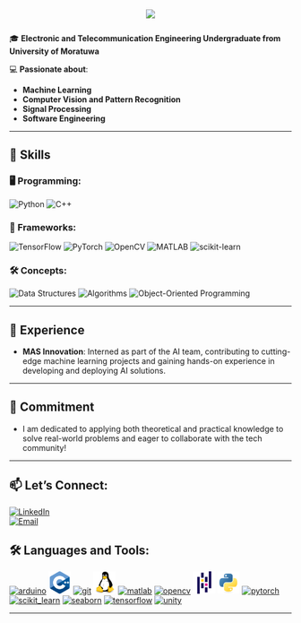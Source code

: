 <h1 align="center">
    <img src="https://readme-typing-svg.herokuapp.com/?font=Righteous&size=35&center=true&vCenter=true&width=500&height=70&duration=4000&lines=Hi+There!+👋;+I'm+Nusrath+Amana!;" />
</h1>

🎓 **Electronic and Telecommunication Engineering Undergraduate from University of Moratuwa** 

💻 **Passionate about**:  
- **Machine Learning**
- **Computer Vision and Pattern Recognition**  
- **Signal Processing**  
- **Software Engineering**  


---

## 🔧 **Skills**  

### 🖥️ Programming:
<p>
  <img src="https://img.shields.io/badge/Python-3776AB?style=for-the-badge&logo=python&logoColor=white" alt="Python" />
  <img src="https://img.shields.io/badge/C++-00599C?style=for-the-badge&logo=cplusplus&logoColor=white" alt="C++" />
</p>

### 🚀 Frameworks:
<p>
  <img src="https://img.shields.io/badge/TensorFlow-FF6F00?style=for-the-badge&logo=tensorflow&logoColor=white" alt="TensorFlow" />
  <img src="https://img.shields.io/badge/PyTorch-EE4C2C?style=for-the-badge&logo=pytorch&logoColor=white" alt="PyTorch" />
  <img src="https://img.shields.io/badge/OpenCV-5C3EE8?style=for-the-badge&logo=opencv&logoColor=white" alt="OpenCV" />
  <img src="https://img.shields.io/badge/MATLAB-0076A8?style=for-the-badge&logo=matlab&logoColor=white" alt="MATLAB" />
  <img src="https://img.shields.io/badge/scikit--learn-F7931E?style=for-the-badge&logo=scikit-learn&logoColor=white" alt="scikit-learn" />
</p>

### 🛠️ Concepts:
<p>
  <img src="https://img.shields.io/badge/Data%20Structures-4CAF50?style=for-the-badge" alt="Data Structures" />
  <img src="https://img.shields.io/badge/Algorithms-009688?style=for-the-badge" alt="Algorithms" />
  <img src="https://img.shields.io/badge/OOP-FFC107?style=for-the-badge" alt="Object-Oriented Programming" />
</p>

---

## 🌟 **Experience**  
- **MAS Innovation**: Interned as part of the AI team, contributing to cutting-edge machine learning projects and gaining hands-on experience in developing and deploying AI solutions.

---

## 🚀 **Commitment**  
- I am dedicated to applying both theoretical and practical knowledge to solve real-world problems and eager to collaborate with the tech community!

---

## 📫 **Let’s Connect**:  
[![LinkedIn](https://img.shields.io/badge/LinkedIn-Nusrath%20Amana-blue?style=for-the-badge&logo=linkedin)](https://www.linkedin.com/in/nusrath-amana/)  
[![Email](https://img.shields.io/badge/Email-nusrathamana526@gmail.com-red?style=for-the-badge&logo=gmail&logoColor=white)](mailto:nusrathamana526@gmail.com)



## 🛠️ **Languages and Tools**:
<p>
  <a href="https://www.arduino.cc/" target="_blank" rel="noreferrer"><img src="https://cdn.worldvectorlogo.com/logos/arduino-1.svg" alt="arduino" width="40" height="40"/></a>
  <a href="https://www.w3schools.com/cpp/" target="_blank" rel="noreferrer"><img src="https://raw.githubusercontent.com/devicons/devicon/master/icons/cplusplus/cplusplus-original.svg" alt="cplusplus" width="40" height="40"/></a>
  <a href="https://git-scm.com/" target="_blank" rel="noreferrer"><img src="https://www.vectorlogo.zone/logos/git-scm/git-scm-icon.svg" alt="git" width="40" height="40"/></a>
  <a href="https://www.linux.org/" target="_blank" rel="noreferrer"><img src="https://raw.githubusercontent.com/devicons/devicon/master/icons/linux/linux-original.svg" alt="linux" width="40" height="40"/></a>
  <a href="https://www.mathworks.com/" target="_blank" rel="noreferrer"><img src="https://upload.wikimedia.org/wikipedia/commons/2/21/Matlab_Logo.png" alt="matlab" width="40" height="40"/></a>
  <a href="https://opencv.org/" target="_blank" rel="noreferrer"><img src="https://www.vectorlogo.zone/logos/opencv/opencv-icon.svg" alt="opencv" width="40" height="40"/></a>
  <a href="https://pandas.pydata.org/" target="_blank" rel="noreferrer"><img src="https://raw.githubusercontent.com/devicons/devicon/2ae2a900d2f041da66e950e4d48052658d850630/icons/pandas/pandas-original.svg" alt="pandas" width="40" height="40"/></a>
  <a href="https://www.python.org" target="_blank" rel="noreferrer"><img src="https://raw.githubusercontent.com/devicons/devicon/master/icons/python/python-original.svg" alt="python" width="40" height="40"/></a>
  <a href="https://pytorch.org/" target="_blank" rel="noreferrer"><img src="https://www.vectorlogo.zone/logos/pytorch/pytorch-icon.svg" alt="pytorch" width="40" height="40"/></a>
  <a href="https://scikit-learn.org/" target="_blank" rel="noreferrer"><img src="https://upload.wikimedia.org/wikipedia/commons/0/05/Scikit_learn_logo_small.svg" alt="scikit_learn" width="40" height="40"/></a>
  <a href="https://seaborn.pydata.org/" target="_blank" rel="noreferrer"><img src="https://seaborn.pydata.org/_images/logo-mark-lightbg.svg" alt="seaborn" width="40" height="40"/></a>
  <a href="https://www.tensorflow.org" target="_blank" rel="noreferrer"><img src="https://www.vectorlogo.zone/logos/tensorflow/tensorflow-icon.svg" alt="tensorflow" width="40" height="40"/></a>
  <a href="https://unity.com/" target="_blank" rel="noreferrer"><img src="https://www.vectorlogo.zone/logos/unity3d/unity3d-icon.svg" alt="unity" width="40" height="40"/></a>
</p>

---

<!--
## 📊 **GitHub Stats**:
<p><img align="left" src="https://github-readme-stats.vercel.app/api/top-langs?username=nusrath-amana&show_icons=true&locale=en&layout=compact" alt="nusrath-amana" /></p>
<p>&nbsp;<img align="center" src="https://github-readme-stats.vercel.app/api?username=nusrath-amana&show_icons=true&locale=en" alt="nusrath-amana" /></p>
-->
